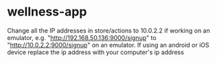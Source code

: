 # wellness-app

Change all the IP addresses in store/actions to 10.0.2.2 if working on an emulator, e.g. "http://192.168.50.136:9000/signup" to "http://10.0.2.2:9000/signup"
on an emulator. If using an android or iOS device replace the ip address with your computer's ip address
